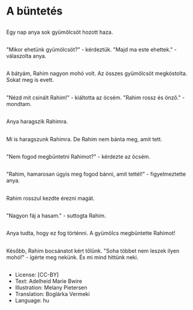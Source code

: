 # A büntetés

##
Egy nap anya sok gyümölcsöt hozott haza.

##
"Mikor ehetünk gyümölcsöt?" - kérdeztük. "Majd ma este ehettek." - válaszolta anya.

##
A bátyám, Rahim nagyon mohó volt. Az összes gyümölcsöt megkóstolta. Sokat meg is evett.

##
"Nézd mit csinált Rahim!" - kiáltotta az öcsém. "Rahim rossz és önző." - mondtam.

##
Anya haragszik Rahimra.

##
Mi is haragszunk Rahimra. De Rahim nem bánta meg, amit tett.

##
"Nem fogod megbüntetni Rahimot?" - kérdezte az öcsém.

##
"Rahim, hamarosan úgyis meg fogod bánni, amit tettél!" - figyelmeztette anya.

##
Rahim rosszul kezdte érezni magát.

##
"Nagyon fáj a hasam." - suttogta Rahim.

##
Anya tudta, hogy ez fog történni. A gyümölcs megbüntette Rahimot!

##
Később, Rahim bocsánatot kért tőlünk. "Soha többet nem leszek ilyen mohó!" - ígérte meg nekünk. És mi mind hittünk neki.

##
* License: [CC-BY]
* Text: Adelheid Marie Bwire
* Illustration: Melany Pietersen
* Translation: Boglárka Vermeki
* Language: hu
